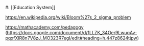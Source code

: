 #: [[Education System]] 

https://en.wikipedia.org/wiki/Bloom%27s_2_sigma_problem

https://mathacademy.com/pedagogy (https://docs.google.com/document/d/1LLZK_34Oer9LwuqAv-pqxfXlR8n7V8zJ_MO323R7egI/edit#heading=h.447z8624tjpw)

